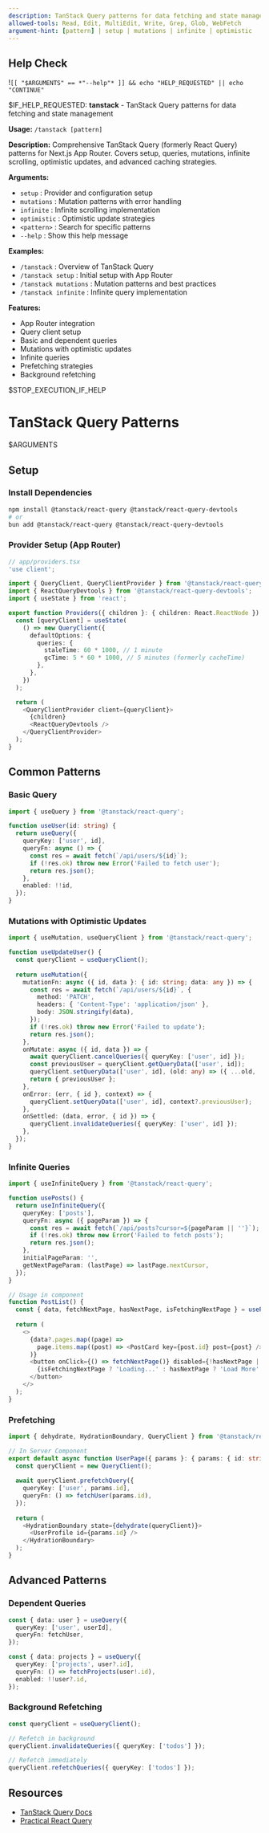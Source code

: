 ```yaml
---
description: TanStack Query patterns for data fetching and state management
allowed-tools: Read, Edit, MultiEdit, Write, Grep, Glob, WebFetch
argument-hint: [pattern] | setup | mutations | infinite | optimistic
---
```


## Help Check
!`[[ "$ARGUMENTS" == *"--help"* ]] && echo "HELP_REQUESTED" || echo "CONTINUE"`

$IF_HELP_REQUESTED:
**tanstack** - TanStack Query patterns for data fetching and state management

**Usage:** `/tanstack [pattern]`

**Description:**
Comprehensive TanStack Query (formerly React Query) patterns for Next.js App Router. Covers setup, queries, mutations, infinite scrolling, optimistic updates, and advanced caching strategies.

**Arguments:**
- `setup`      : Provider and configuration setup
- `mutations`  : Mutation patterns with error handling
- `infinite`   : Infinite scrolling implementation
- `optimistic` : Optimistic update strategies
- `<pattern>`  : Search for specific patterns
- `--help`     : Show this help message

**Examples:**
- `/tanstack`           : Overview of TanStack Query
- `/tanstack setup`     : Initial setup with App Router
- `/tanstack mutations` : Mutation patterns and best practices
- `/tanstack infinite`  : Infinite query implementation

**Features:**
- App Router integration
- Query client setup
- Basic and dependent queries
- Mutations with optimistic updates
- Infinite queries
- Prefetching strategies
- Background refetching

$STOP_EXECUTION_IF_HELP

# TanStack Query Patterns

$ARGUMENTS

## Setup

### Install Dependencies
```bash
npm install @tanstack/react-query @tanstack/react-query-devtools
# or
bun add @tanstack/react-query @tanstack/react-query-devtools
```

### Provider Setup (App Router)
```typescript
// app/providers.tsx
'use client';

import { QueryClient, QueryClientProvider } from '@tanstack/react-query';
import { ReactQueryDevtools } from '@tanstack/react-query-devtools';
import { useState } from 'react';

export function Providers({ children }: { children: React.ReactNode }) {
  const [queryClient] = useState(
    () => new QueryClient({
      defaultOptions: {
        queries: {
          staleTime: 60 * 1000, // 1 minute
          gcTime: 5 * 60 * 1000, // 5 minutes (formerly cacheTime)
        },
      },
    })
  );

  return (
    <QueryClientProvider client={queryClient}>
      {children}
      <ReactQueryDevtools />
    </QueryClientProvider>
  );
}
```

## Common Patterns

### Basic Query
```typescript
import { useQuery } from '@tanstack/react-query';

function useUser(id: string) {
  return useQuery({
    queryKey: ['user', id],
    queryFn: async () => {
      const res = await fetch(`/api/users/${id}`);
      if (!res.ok) throw new Error('Failed to fetch user');
      return res.json();
    },
    enabled: !!id,
  });
}
```

### Mutations with Optimistic Updates
```typescript
import { useMutation, useQueryClient } from '@tanstack/react-query';

function useUpdateUser() {
  const queryClient = useQueryClient();
  
  return useMutation({
    mutationFn: async ({ id, data }: { id: string; data: any }) => {
      const res = await fetch(`/api/users/${id}`, {
        method: 'PATCH',
        headers: { 'Content-Type': 'application/json' },
        body: JSON.stringify(data),
      });
      if (!res.ok) throw new Error('Failed to update');
      return res.json();
    },
    onMutate: async ({ id, data }) => {
      await queryClient.cancelQueries({ queryKey: ['user', id] });
      const previousUser = queryClient.getQueryData(['user', id]);
      queryClient.setQueryData(['user', id], (old: any) => ({ ...old, ...data }));
      return { previousUser };
    },
    onError: (err, { id }, context) => {
      queryClient.setQueryData(['user', id], context?.previousUser);
    },
    onSettled: (data, error, { id }) => {
      queryClient.invalidateQueries({ queryKey: ['user', id] });
    },
  });
}
```

### Infinite Queries
```typescript
import { useInfiniteQuery } from '@tanstack/react-query';

function usePosts() {
  return useInfiniteQuery({
    queryKey: ['posts'],
    queryFn: async ({ pageParam }) => {
      const res = await fetch(`/api/posts?cursor=${pageParam || ''}`);
      if (!res.ok) throw new Error('Failed to fetch posts');
      return res.json();
    },
    initialPageParam: '',
    getNextPageParam: (lastPage) => lastPage.nextCursor,
  });
}

// Usage in component
function PostList() {
  const { data, fetchNextPage, hasNextPage, isFetchingNextPage } = usePosts();
  
  return (
    <>
      {data?.pages.map((page) => 
        page.items.map((post) => <PostCard key={post.id} post={post} />)
      )}
      <button onClick={() => fetchNextPage()} disabled={!hasNextPage || isFetchingNextPage}>
        {isFetchingNextPage ? 'Loading...' : hasNextPage ? 'Load More' : 'No more posts'}
      </button>
    </>
  );
}
```

### Prefetching
```typescript
import { dehydrate, HydrationBoundary, QueryClient } from '@tanstack/react-query';

// In Server Component
export default async function UserPage({ params }: { params: { id: string } }) {
  const queryClient = new QueryClient();
  
  await queryClient.prefetchQuery({
    queryKey: ['user', params.id],
    queryFn: () => fetchUser(params.id),
  });
  
  return (
    <HydrationBoundary state={dehydrate(queryClient)}>
      <UserProfile id={params.id} />
    </HydrationBoundary>
  );
}
```

## Advanced Patterns

### Dependent Queries
```typescript
const { data: user } = useQuery({
  queryKey: ['user', userId],
  queryFn: fetchUser,
});

const { data: projects } = useQuery({
  queryKey: ['projects', user?.id],
  queryFn: () => fetchProjects(user!.id),
  enabled: !!user?.id,
});
```

### Background Refetching
```typescript
const queryClient = useQueryClient();

// Refetch in background
queryClient.invalidateQueries({ queryKey: ['todos'] });

// Refetch immediately
queryClient.refetchQueries({ queryKey: ['todos'] });
```

## Resources

- [TanStack Query Docs](https://tanstack.com/query/latest)
- [Practical React Query](https://tkdodo.eu/blog/practical-react-query)